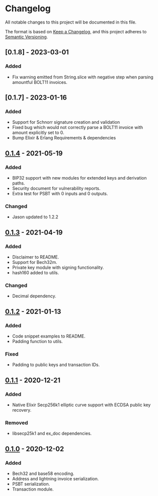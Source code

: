 # Changelog
All notable changes to this project will be documented in this file.

The format is based on [Keep a Changelog](https://keepachangelog.com/en/1.0.0/),
and this project adheres to [Semantic Versioning](https://semver.org/spec/v2.0.0.html).

## [0.1.8] - 2023-03-01
### Added
- Fix warning emitted from String.slice with negative step when parsing amountful BOLT11 invoices.

## [0.1.7] - 2023-01-16
### Added
- Support for Schnorr signature creation and validation
- Fixed bug which would not correctly parse a BOLT11 invoice with amount explicitly set to 0.
- Bump Elixir & Erlang Requirements & dependencies

## [0.1.4] - 2021-05-19
### Added
- BIP32 support with new modules for extended keys and derivation paths.
- Security document for vulnerability reports.
- Extra test for PSBT with 0 inputs and 0 outputs.

### Changed
- Jason updated to 1.2.2

## [0.1.3] - 2021-04-19
### Added
- Disclaimer to README.
- Support for Bech32m.
- Private key module with signing functionality.
- hash160 added to utils.

### Changed
- Decimal dependency.

## [0.1.2] - 2021-01-13
### Added
- Code snippet examples to README.
- Padding function to utils.

### Fixed
- Padding to public keys and transaction IDs.

## [0.1.1] - 2020-12-21
### Added
- Native Elixir Secp256k1 elliptic curve support with ECDSA public key recovery.

### Removed
- libsecp25k1 and ex_doc dependencies.

## [0.1.0] - 2020-12-02
### Added
- Bech32 and base58 encoding.
- Address and lightning invoice serialization.
- PSBT serialization.
- Transaction module.


[0.1.4]: https://diff.hex.pm/diff/bitcoinex/0.1.3..0.1.4
[0.1.3]: https://diff.hex.pm/diff/bitcoinex/0.1.2..0.1.3
[0.1.2]: https://diff.hex.pm/diff/bitcoinex/0.1.1..0.1.2
[0.1.1]: https://diff.hex.pm/diff/bitcoinex/0.1.0..0.1.1
[0.1.0]: https://preview.hex.pm/preview/bitcoinex/0.1.0